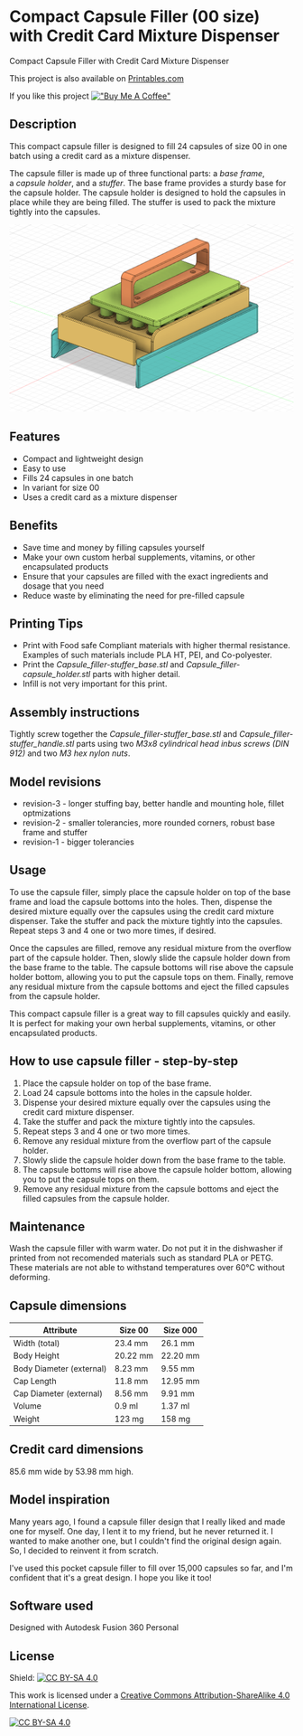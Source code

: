 # Compact Capsule Filler (00 size) with Credit Card Mixture Dispenser

Compact Capsule Filler with Credit Card Mixture Dispenser

This project is also available on [Printables.com](https://www.printables.com/model/630873-compact-capsule-filler-00-size-with-credit-card-mi)

If you like this project
[!["Buy Me A Coffee"](https://www.buymeacoffee.com/assets/img/custom_images/orange_img.png)](https://www.buymeacoffee.com/jakubkriz)


## Description

This compact capsule filler is designed to fill 24 capsules of size 00 in one batch using a credit card as a mixture dispenser. 

The capsule filler is made up of three functional parts: a *base frame*, a *capsule holder*, and a *stuffer*. The base frame provides a sturdy base for the capsule holder. The capsule holder is designed to hold the capsules in place while they are being filled. The stuffer is used to pack the mixture tightly into the capsules.

![](https://github.com/ceskytunak/3dprint/blob/main/capsule-filler/assets/capsule-filler-version1.png)

## Features

-   Compact and lightweight design
-   Easy to use
-   Fills 24 capsules in one batch
-   In variant for size 00
-   Uses a credit card as a mixture dispenser

## Benefits

-   Save time and money by filling capsules yourself
-   Make your own custom herbal supplements, vitamins, or other encapsulated products
-   Ensure that your capsules are filled with the exact ingredients and dosage that you need
-   Reduce waste by eliminating the need for pre-filled capsule

## Printing Tips

-   Print with Food safe Compliant materials with higher thermal resistance. Examples of such materials include PLA HT, PEI, and Co-polyester.
-   Print the *Capsule_filler-stuffer_base.stl* and *Capsule_filler-capsule_holder.stl* parts with higher detail.
-   Infill is not very important for this print.

## Assembly instructions

Tightly screw together the *Capsule_filler-stuffer_base.stl* and *Capsule_filler-stuffer_handle.stl* parts using two *M3x8 cylindrical head inbus screws (DIN 912)* and two *M3 hex nylon nuts*.

## Model revisions

- revision-3 -  longer stuffing bay, better handle and mounting hole, fillet optmizations 
- revision-2 - smaller tolerancies, more rounded corners, robust base frame and stuffer
- revision-1 - bigger tolerancies

## Usage

To use the capsule filler, simply place the capsule holder on top of the base frame and load the capsule bottoms into the holes. Then, dispense the desired mixture equally over the capsules using the credit card mixture dispenser. Take the stuffer and pack the mixture tightly into the capsules. Repeat steps 3 and 4 one or two more times, if desired.

Once the capsules are filled, remove any residual mixture from the overflow part of the capsule holder. Then, slowly slide the capsule holder down from the base frame to the table. The capsule bottoms will rise above the capsule holder bottom, allowing you to put the capsule tops on them. Finally, remove any residual mixture from the capsule bottoms and eject the filled capsules from the capsule holder.

This compact capsule filler is a great way to fill capsules quickly and easily. It is perfect for making your own herbal supplements, vitamins, or other encapsulated products.

## How to use capsule filler - step-by-step

1.  Place the capsule holder on top of the base frame.
2.  Load 24 capsule bottoms into the holes in the capsule holder.
3.  Dispense your desired mixture equally over the capsules using the credit card mixture dispenser.
4.  Take the stuffer and pack the mixture tightly into the capsules.
5.  Repeat steps 3 and 4 one or two more times.
6.  Remove any residual mixture from the overflow part of the capsule holder.
7.  Slowly slide the capsule holder down from the base frame to the table.
8.  The capsule bottoms will rise above the capsule holder bottom, allowing you to put the capsule tops on them.
9.  Remove any residual mixture from the capsule bottoms and eject the filled capsules from the capsule holder.

## Maintenance

Wash the capsule filler with warm water. Do not put it in the dishwasher if printed from not recomended materials such as standard PLA or PETG. These materials are not able to withstand temperatures over 60°C without deforming.

## Capsule dimensions

| Attribute | Size 00 | Size 000 |
|---|---|---|
| Width (total) | 23.4 mm | 26.1 mm |
| Body Height | 20.22 mm | 22.20 mm |
| Body Diameter (external) | 8.23 mm | 9.55 mm |
| Cap Length | 11.8 mm | 12.95 mm |
| Cap Diameter (external) | 8.56 mm | 9.91 mm |
| Volume | 0.9 ml | 1.37 ml |
| Weight | 123 mg | 158 mg |

## Credit card dimensions

85.6 mm wide by 53.98 mm high.

## Model inspiration

Many years ago, I found a capsule filler design that I really liked and made one for myself. One day, I lent it to my friend, but he never returned it. I wanted to make another one, but I couldn't find the original design again. So, I decided to reinvent it from scratch.

I've used this pocket capsule filler to fill over 15,000 capsules so far, and I'm confident that it's a great design. I hope you like it too!

## Software used

Designed with Autodesk Fusion 360 Personal

## License

Shield: [![CC BY-SA 4.0][cc-by-sa-shield]][cc-by-sa]

This work is licensed under a
[Creative Commons Attribution-ShareAlike 4.0 International License][cc-by-sa].

[![CC BY-SA 4.0][cc-by-sa-image]][cc-by-sa]

[cc-by-sa]: http://creativecommons.org/licenses/by-sa/4.0/
[cc-by-sa-image]: https://licensebuttons.net/l/by-sa/4.0/88x31.png
[cc-by-sa-shield]: https://img.shields.io/badge/License-CC%20BY--SA%204.0-lightgrey.svg